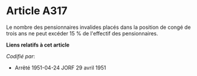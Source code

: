 # Article A317

Le nombre des pensionnaires invalides placés dans la position de congé de trois ans ne peut excéder 15 % de l'effectif des
pensionnaires.

**Liens relatifs à cet article**

_Codifié par_:

  - Arrêté 1951-04-24 JORF 29 avril 1951
